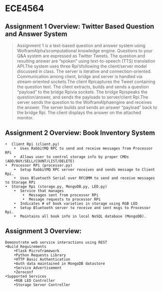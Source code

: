 # ECE4564

## Assignment 1 Overview: Twitter Based Question and Answer System
>	Assignment 1 is a text-based question and answer system using WolframAlpha’scomputational knowledge engine.  Questions to your Q&A system are expressed as Twitter Tweets.  The question and resulting answer are “spoken” using text-to-speech (TTS) translation API.The system uses three Rpi’sfollowing the client/server model discussed in class.  The server is iterative and connection-oriented.  Communication among client, bridge and server is handled via stream-oriented sockets.The client Rpicaptures the Tweet containing the question text.  The client extracts, builds and sends a question “payload” to the bridge Rpivia sockets.  The bridge Rpispeaks the question/answer, and sends the payloads to server/client Rpi.The server  sends the question to the WolframAlphaengine and receives the answer.  The server builds and sends an answer “payload” back to the bridge Rpi. The client displays the answer on the attached monitor.

## Assignment 2 Overview: Book Inventory System
	•  Client Rpi (client.py) 
		•  Uses RabbitMQ RPC to send and receive messages from Processor RPi
		•  Allows user to control storage info by proper CMDs (ADD/BUY/SELL/COUNT/LIST/DELETE)
	•  Processor RPi (processor.py) 
		•  Setup RabbitMQ RPC server receives and sends message to Client Rpi.
		•  Uses Bluetooth Serial over RFCOMM to send and receive messages to Storage RPi
	•  Storage Rpi (storage.py, MongoDB.py, LED.py)
		•  Service that manages 
			•  Messages sent from processor RPi
			•  Message requests to processor RPi
		•  Indicates # of book varieties in storage using RGB LED
		•  Setup Bluetooth server to receive and sent msgs to Processor Rpi. 
		•  Maintains all book info in local NoSQL database (MongoDB).

## Assignment 3 Overview:
	Demonstrate web service interactions using REST
	•Build Requirements 
		•Flask Microframework 
		•Python Requests Library 
		•HTTP Basic Authentication 
		•Auth data maintained in MongoDB datastore 
		•Service Advertisement
		•Zeroconf
	•Supported Services 
		•RGB LED Controller 
		•Storage Server Controller 
